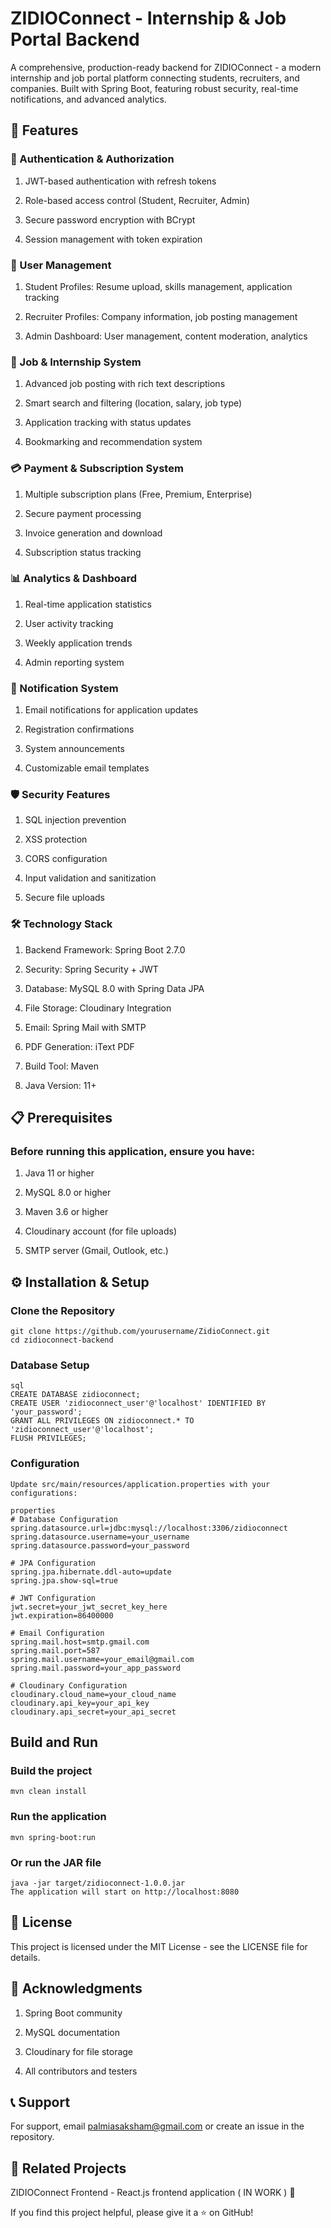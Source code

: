 # ZIDIOConnect - Internship & Job Portal Backend

A comprehensive, production-ready backend for ZIDIOConnect - a modern internship and job portal platform connecting students, recruiters, and companies. Built with Spring  Boot, featuring robust security, real-time notifications, and advanced analytics.

## 🚀 Features
 ### 🔐 Authentication & Authorization
   1. JWT-based authentication with refresh tokens

   2. Role-based access control (Student, Recruiter, Admin)

   3. Secure password encryption with BCrypt

   4. Session management with token expiration

 ### 👥 User Management
   1. Student Profiles: Resume upload, skills management, application tracking

   2. Recruiter Profiles: Company information, job posting management

   3. Admin Dashboard: User management, content moderation, analytics

 ### 💼 Job & Internship System
   1. Advanced job posting with rich text descriptions

   2. Smart search and filtering (location, salary, job type)

   3. Application tracking with status updates

   4. Bookmarking and recommendation system

 ### 💳 Payment & Subscription System
   1. Multiple subscription plans (Free, Premium, Enterprise)

   2. Secure payment processing

   3. Invoice generation and download

   4. Subscription status tracking
  
 ### 📊 Analytics & Dashboard
   1. Real-time application statistics

   2. User activity tracking

   3. Weekly application trends

   4. Admin reporting system

 ### 📧 Notification System
   1. Email notifications for application updates

   2. Registration confirmations

   3. System announcements

   4. Customizable email templates

 ### 🛡️ Security Features
   1. SQL injection prevention

   2. XSS protection

   3. CORS configuration

   4. Input validation and sanitization

   5. Secure file uploads

 ### 🛠️ Technology Stack
   1. Backend Framework: Spring Boot 2.7.0

   2. Security: Spring Security + JWT

   3. Database: MySQL 8.0 with Spring Data JPA

   4. File Storage: Cloudinary Integration

   5. Email: Spring Mail with SMTP

   6. PDF Generation: iText PDF

   7. Build Tool: Maven

   8. Java Version: 11+

## 📋 Prerequisites
   ### Before running this application, ensure you have:

   1. Java 11 or higher

   2. MySQL 8.0 or higher

   3. Maven 3.6 or higher

   4. Cloudinary account (for file uploads)

   5. SMTP server (Gmail, Outlook, etc.)

## ⚙️ Installation & Setup
   ### Clone the Repository
    git clone https://github.com/yourusername/ZidioConnect.git
    cd zidioconnect-backend
   ### Database Setup
    sql
    CREATE DATABASE zidioconnect;
    CREATE USER 'zidioconnect_user'@'localhost' IDENTIFIED BY 'your_password';
    GRANT ALL PRIVILEGES ON zidioconnect.* TO 'zidioconnect_user'@'localhost';
    FLUSH PRIVILEGES;
   ### Configuration
    Update src/main/resources/application.properties with your configurations:
    
    properties
    # Database Configuration
    spring.datasource.url=jdbc:mysql://localhost:3306/zidioconnect
    spring.datasource.username=your_username
    spring.datasource.password=your_password

    # JPA Configuration
    spring.jpa.hibernate.ddl-auto=update
    spring.jpa.show-sql=true

    # JWT Configuration
    jwt.secret=your_jwt_secret_key_here
    jwt.expiration=86400000

    # Email Configuration
    spring.mail.host=smtp.gmail.com
    spring.mail.port=587
    spring.mail.username=your_email@gmail.com
    spring.mail.password=your_app_password

    # Cloudinary Configuration
    cloudinary.cloud_name=your_cloud_name
    cloudinary.api_key=your_api_key
    cloudinary.api_secret=your_api_secret
## Build and Run
   
   ### Build the project
    mvn clean install

   ### Run the application
    mvn spring-boot:run
   
   ### Or run the JAR file
    java -jar target/zidioconnect-1.0.0.jar
    The application will start on http://localhost:8080
 

## 📄 License
This project is licensed under the MIT License - see the LICENSE file for details.

## 🙏 Acknowledgments
   1. Spring Boot community

   2. MySQL documentation

   3. Cloudinary for file storage

   4. All contributors and testers

## 📞 Support
   For support, email palmiasaksham@gmail.com or create an issue in the repository.


## 🔗 Related Projects
ZIDIOConnect Frontend - React.js frontend application ( IN WORK ) 🚀

If you find this project helpful, please give it a ⭐ on GitHub!
